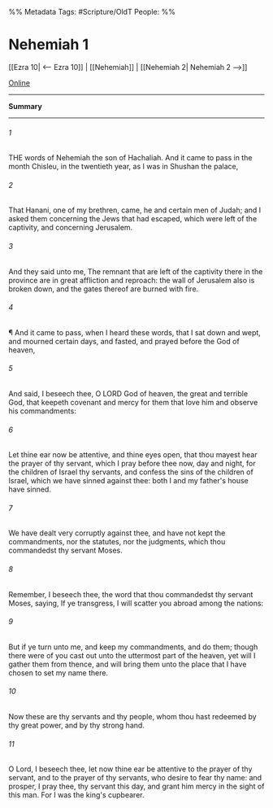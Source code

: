 

%% Metadata
Tags: #Scripture/OldT
People: 
%%
# Nehemiah 1
[[Ezra 10| <-- Ezra 10]] | [[Nehemiah]] | [[Nehemiah 2| Nehemiah 2 -->]]

[Online](https://churchofjesuschrist.org/study/scriptures/ot/neh/1?lang=eng)

---
__Summary__



---

###### 1
THE words of Nehemiah the son of Hachaliah.  And it came to pass in the month Chisleu, in the twentieth year, as I was in Shushan the palace,
###### 2
That Hanani, one of my brethren, came, he and certain men of Judah; and I asked them concerning the Jews that had escaped, which were left of the captivity, and concerning Jerusalem.
###### 3
And they said unto me, The remnant that are left of the captivity there in the province are in great affliction and reproach: the wall of Jerusalem also is broken down, and the gates thereof are burned with fire.
###### 4
¶ And it came to pass, when I heard these words, that I sat down and wept, and mourned certain days, and fasted, and prayed before the God of heaven,
###### 5
And said, I beseech thee, O LORD God of heaven, the great and terrible God, that keepeth covenant and mercy for them that love him and observe his commandments:
###### 6
Let thine ear now be attentive, and thine eyes open, that thou mayest hear the prayer of thy servant, which I pray before thee now, day and night, for the children of Israel thy servants, and confess the sins of the children of Israel, which we have sinned against thee: both I and my father's house have sinned.
###### 7
We have dealt very corruptly against thee, and have not kept the commandments, nor the statutes, nor the judgments, which thou commandedst thy servant Moses.
###### 8
Remember, I beseech thee, the word that thou commandedst thy servant Moses, saying, If ye transgress, I will scatter you abroad among the nations:
###### 9
But if ye turn unto me, and keep my commandments, and do them; though there were of you cast out unto the uttermost part of the heaven, yet will I gather them from thence, and will bring them unto the place that I have chosen to set my name there.
###### 10
Now these are thy servants and thy people, whom thou hast redeemed by thy great power, and by thy strong hand.
###### 11
O Lord, I beseech thee, let now thine ear be attentive to the prayer of thy servant, and to the prayer of thy servants, who desire to fear thy name: and prosper, I pray thee, thy servant this day, and grant him mercy in the sight of this man.  For I was the king's cupbearer.



